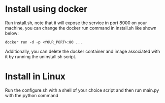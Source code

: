 # Install using docker
Run install.sh, note that it will expose the service in port 8000 on your machine, you can change the docker run command
in install.sh like shown below:

```console
docker run -d -p <YOUR_PORT>:80 ... 
```

Additionally, you can delete the docker container and image associated with it by running the uninstall.sh script.

# Install in Linux
Run the configure.sh with a shell of your choice script and then run main.py with the python command